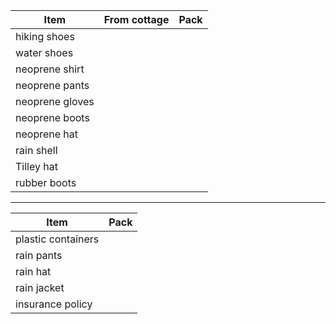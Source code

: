 Item | From cottage | Pack
--- | --- | ---
hiking shoes |
water shoes |
neoprene shirt |
neoprene pants |
neoprene gloves |
neoprene boots |
neoprene hat |
rain shell |
Tilley hat |
rubber boots |

---

Item | Pack
--- | ---
plastic containers |
rain pants |
rain hat |
rain jacket |
insurance policy |